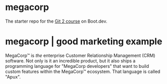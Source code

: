 # megacorp

The starter repo for the [Git 2 course](https://www.boot.dev/learn/learn-git-2) on Boot.dev.

# megacorp | good marketing example

MegaCorp™ is _the_ enterprise Customer Relationship Management (CRM) software. Not only is it an incredible product, but it also ships a programming language for "MegaCorp developers" that want to build custom features within the MegaCorp™ ecosystem. That language is called "Apux".
